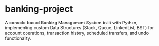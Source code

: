 # banking-project
A console-based Banking Management System built with Python, implementing custom Data Structures (Stack, Queue, LinkedList, BST) for account operations, transaction history, scheduled transfers, and undo functionality.
